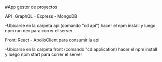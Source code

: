 #App gestor de proyectos 

API_ GraphQL - Express -  MongoDB

-Ubicarse en la carpeta api (comando "cd api") hacer el npm install y luego npm run dev para correr el server

Front: React - ApolloClient para consumir la api

-Ubicarse en la carpeta front (comando "cd application) hacer el npm install y luego npm start para correr el server